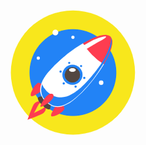 <img src="data:image/png;base64,iVBORw0KGgoAAAANSUhEUgAAAMgAAADICAYAAACtWK6eAAAAAXNSR0IArs4c6QAAIABJREFUeF7t
XQd0U9Ub/92XWUoZZbRJUzaUPWTLVAFFQGWjIKig4vo7QUEUFRRQHOBWQBBkiiAbRAUBoUzZlA1N
J7O0tBnNu/9zEzrSJs17yctLAv3OySmH3Put936567vfR1BKAfMA3dtSdSMqLUKtsEVwnDKCI3yE
FYCNcplK3nbDbFVmlq928QYhsAVMyTtcMLnD7feL+ezFtxjS40BoHG+j9UFIHCitSUAiQBBBgQgC
RADQClQgm4JmEkJugKeZYH8JSQDPJ9j/ctwJbdTFswJ5lTYT4YFSgIhwVtGmlEJpSjV0JJTGgeMY
COIA1AdQywe23nUlsIIigX0IR04QBh4lDqurJv3nHcPSXswDpQAR8R5kpkZVVVFla0q5uwG+MyGk
o4juAWlKCG5Qin8A/EMpidfa6B4Sa8wJiDIhKLQUICU8tBvJ+voaBdeK2tCaErQnQOsQfMZFVTaD
0H8oj90cx+1RK7CHVElMvg3s8osJpQAp4lZzqqEJz9M+IKQ3Adr7xevBx3QNKF2jUXGrS8Hi/HBK
AQLAlFatFijfG6C9QUn34Ht/5dGIAFk86BpQsiYnR70msvbZDHkkB6+UOxYgbD2hhLo3B9qbUvQB
oAzexyS/ZhQ0jRCymoCsUUclrrlTt5rvOIBYUgxteIpRAAaCoIL8r15ISjxDgV+0an4WqZScGJIW
eKn0HQOQnORqHUHoKAI6wktflXYDLlGK2URBZmmjEs/cCQ657QGSkxpzL3gyihA8eic8UDlsJAQZ
lKezCZSzNPoLx+WQGSgZty1ATMmGBwjBSAoMCJRz7wC57DxlNmejs9SGpIO3o723HUBMafpuoOQl
UPLQ7fjAgtQmGwiZZbHZPi8Xk5wQpDp6pdZtA5DsREMMp8JYUPzPK0+UdpLCA5d4kI/L6BKnS8Es
GHjcFgAxJceMBiFjAdQMBqfe6TpQ4B8CTNPqjOtC3RchDRBrcmxnG6FvAngw1B/E7ak/+Y4S7uOw
6AvnQtW+kARIZkp0FTWUYynwRqg6/o7RmyAJPD7W6o0zQ9HmkANITkrMcA5kPAVYaHkphYoHKNlM
Qd4P01/cHioqMz1DBiDp6VXKlrNppgB4MZQcXKprIQ9QmAE6TqtP+jxU/BISALGmGLryBFMoRbtQ
cWypnu49QCkWAbZxYfqUC8Hup6AHiCnFMAYAGzkUwe7MUv1EeIDgFE/p+DK6pF9F9JK9adACxJQW
Wxs8ZcAYKLtXSgXK5gG2HayONo4jBFQ2oSIEBSVAzKmxQyjlpwCkhghbSpuGrgf+4oBxap1xd7CZ
EHQAyUmO/YgQOi7YHFWqj989kMmBvqTWJc3zuyQRAoIKIOaUmDkU5EkR+pc2vc08QAjGaaKNU4PF
rKABiCnFsB7AA8HimFI9AugBghnaaOMrAdQgX3TAAUJP1dFYIky7KEXzYHBIqQ7B4QEKsjRMlzg4
0NoEFCA3L1XXKXJzDwAkKtCOKJUffB6gFNvC9MbOgdQsYAAxp1RrRMEfCaTxpbJDwAMEp7TRxnqB
0jQgALGmx3ay2SjL9ldKpR4Q4oEsrc7IchnLTrIDhF7TVTebFOdltzSIBNqoAldzIpFhLo8sawRy
csNgtanA/p+RkuRCrbCgjCobZdWZqKC5joraa0FkgfyqEOCKRmesLLdkWQFCb8RUMt8kl+U2Urw8
DoqwASDKugDNAW+JB2/ZIYoNTzmcuNIAp6/VxdmMWriQUR1JWQYcudREFJ+ije+K2ofYcomoXu48
alU4g3qRJ1GjfMhetxDlC0KwUxNtvFtUJx8bywYQSutozKkmlqJf76POfu3OqdtAVXEeQMo6yeFz
VsCa4f42b9rNKOxNbY0DaXfhYHpzHL/SEAwkclBZdRYaVjqK5lEHwADUSrcHZZTZcoiWXQal5Ocw
faJsqZtkA4gpxfA3gK6ye1SEQMJVgbrKP8XAkcfClrMIuRnsZq+D4pPb4x9jZ/x0aKQIKfI0baOL
RwfDdnSK3Yr6kSfkESqTFAJM1OiMH8ghThaAmFMNsynFU3IY5IsMZdkxUJQtOefD7qOvYuXxplhy
YogvomTvO7rFN7i/5nrERd4mSUcoeV2rT/zM3470O0BMqYYZoZJpRBW5HGyKVRK9utKCVUdCtyJa
o8pHMCBuGR6p9xs0CrO/3y//8qf0Wa0+6Qd/CvErQMypsR9SSsf70wApeQsByGsrLfg9hAGS568w
ZQ4GxC3F4AaL7Yv9UCVCMFQTbVzoL/39BpCcVMPThMKv6JbaKcqIt6AIf6FEtvd/Z8Lpy0F5dcFr
d/SqvQaPN5qHplVDMjliJgd081eovF8AYkmPaW6zkc0EqOT1UwtAx+3Jg9Gl+SdQcq7dsuKwDW/8
bgmAZvKIfKDWeoxs+iPYNCzE6C9NtLGbPy5d+QUgoRaZuy+1Fb7773nsMHZEx1ocZg3WQFXkgu/G
Eza8sNwCensNHi5xMLD+UjzX4mtEh6eIxwlPgBwOJEcB5H0iLaCV/fvDwm4manTGt8QrXHIPyQFi
Ton5gIK8I7Wi/uB31RSJmXtfxdITzkGjZdRAv6ZK1KlMYLICuy/y+OtU6C7MvfXdq60/xdPNvnfb
naRpQC6UAbkQdutTBuz/XBHVm0AbZYKvcxO0eQZoRVYRXlriQQdKfcddUoCYkmIfAkd/l9Zs/3Bb
emIIPto5ARab2j8CRHJ9p4cKDaIcB4vLD+Vi+cHgAGTtCqcxrv2HuDvGEUlAjkeAi68AbkckSIZK
pJWO5gwcfLdLsA2UuHYowSnK27pLmS1FMoCw0HVlru0PCjTyymsydUq8EYup8ePx94X7ZJLoWcyT
bZSY0MP5ZevzoxnH0njPnWVo0enKITyLRWibeBIk3fUIYVejamXgriYgtasDlSKByhWBoydBv5/v
elSpaMW1L8+ARQJIRSylUJje+JhU/CQDSE5K7Nxgr97028kB+GDHRFhsJTxkqTwrgs/3g9ToVs95
0TN5kxU/7c4VwUXapoacS+iT+i/6pPyLelluqq5VKOcARIvGQLNGQI3Y4kr8/S/oxE/cKrfpwdro
+sQSaZWn9DWpktNJAhBTSuwLAP1KWiul40ZB8N72SVh2YpB0TCXk9HJnFf7X2bmG6GPzzYi/IP8I
0u7qsXxglLGZiltZqzpIl3YOQDRrCChKSFfmARyM+b4K9dD09VWgcdKNIqAwU3DdpEhz6jNAzMn6
+jzhtgfrlu7Jq3GY8M9HOHLZtyhaCfFQjJWhAsHCxzWIKe94HAwYDCBy0oCkrXZgdLhyuLhYjRro
0h6kS3ugU1vPamXdBP1pCbBstce2Z8P1yK2bgxrj//DYVlQDSjZr9Yk+l/T2GSA5KTE/EZAnRCkv
U+NN5+7HK39+KZM038W0rc4h0wRZ1x5DjH9hiPFPNL7hImS+UZwDFOyjqyrMwG3xDnCcFhaCf00V
gR9r9sZrj70HvmGmMBlCW1G87GtWeZ8Akp1s6McRLBeqr5zt5h15EtN2labXcudzt8Bg64q80aJV
M+GP7Mo10IUrBI0aRZm26/otdlR52B+7WkkUik6+1CfxGiCUQmlJNWyngIAxV7ifpWj52Z43MOvg
M1Kwuu14uAWGWg0M6AXSvxdQRUQARGYWsHID6MoNwKUrov3FRpDW93yPk0l9kDvRH5HG5DutLvE5
0Yrd6uA1QMzJsW9TQid7K9hf/d7f8QGWHA+tUHR/+aIw377J2zDi4gbXU6le3RzAqCMi06vZcgsY
64GkVK9NYGuQHh2m4/Smx2BZutdrPh469vK2HJxXADGnGZpSHqwQSkAu0rtzxritH+P3U4/4y8kh
ybfL5f8w4uJGdL7sIhCxYxuQAb3tW7WCicXa5I0Y5y4K7uauIdvFGtzmPZzeNhiWeQd85ueKAauZ
GKYzdvGGuVcAyUk2/EIIJDuM8Ubxon1KweHskWYZZzAscRPYyFGMmjQAGdALuKeDONdv3ga65Hcg
Qbrw+NnVe2FK3FCc2jMQ1u/9F03Mg4zxpvquaICYU2MHU0oXi/Osf1tP3D45aM84/Gt5ce7Vs9Mw
NPEPPJ64CSq+yEGjQQcysA/Qt6c4tU6cBl20EvhbXOIKIUKeuutNHC5XC7tPjoD1C79GEV+y8Hwn
sXXcRQPElBKzFyAthRgvR5uP49/C3MNBf5vX764IUwGPt1Ji0Pdvo0bqKWd5Wg0w6CEHOMqLmBWz
8wwGDPbJ9c+pfvN7Z6N+5kUsuvImrFOP+ddPhHyvjU4cLUaIKIDkpMY+RSidLUaAP9uynSq2Y3Wn
0331FBjaUoEutRXAmfOgT75a4JIH73MAg8VHiaH1fznAcd5NmIkYXm7axldsiKGtJ2Cw8S9MIp/7
aRfLSbiNs9GWakOS4LmcOICkGP4lQHsJfOMzizWnH8LYLdN95hPKDPTlCJ5qq8TQlkqoC0eqLF0F
unUXyIiBQJsW4kw8fAJ00Qpgu/9r2cys3R/sMz5hAUY0/gm2Ef4DYyEnfKXVGV8S6hTBADGnGYZR
Hq7DMoVKk6jdofRmGLJqmUTcQpPN4BZKPN5KkR8iX8wKngc4EXm5MjIdwGCHfTLRky3fwrZKTTFr
/8foOHgF+C7iz1G8UDWHUEVLjf7CcSF9BQPElGLYAsCrrTIhightk20tg1bz/hPa/LZr1yiaw7N3
K9GroYQ1Tdf+6QDHxSTZ/HVToUWHLl8jSxmGQ38+BdW0faDVcuSRT+lnWn3S60KECQKIOSVmEAWR
OCZZiHrF24z5+zOsPdPbu84h3mt0ByWeaqNEpXBBj82ztTJOp4oqs6Vyc4y6ayxaXzuBRfveh2Xx
Ps/6StSCEGRQQlpqoxI97lcL8rQpNWYTKPE5MtJX+34+8gSm7gqZLEK+mpvfn92Tf76DCiyYURIK
wHSqqN5vNh6N5frO+N+Z5XiJ/gzrVEEzHknMZ0woxdQwvdFjsJ5HgGQnG/pyBL9JppmXjI5dboQB
K+WbH3uppqTdwtUAuysysp3zXRGfhARgOlVU36SwKnjg7o+Ro9Bg6e730Kz7FukDFT076ZJGzbck
lZJL3BnwCBBTimENgF6e5fm3xeNrFoJlH7lTqF11DmPvVaFZjESjRgCnU0Wf2Y81emNavcdQ82YK
/tjxOqyfHAOtLn+ybQp8EKYzTizpnSoRINa0mPY2nvwb6Jfyh/9G44u9rwVaDdnkP91eiTH3qqDw
+PMlXCU6ZSawnuUPDzz1azsJh8rXxvCLG/FO1newfnY0UEqd0UQb4wiB2wwZJT6CYEgdeuZ6HfT5
dV2gHCirXHazkI0aku5Q5VlgMoO++SFwwMWNQRmtzFucM5Gz909Dx84bYBsi3+5ZUVMJIY9oohPd
ZuIpESCmFMMhACJCPaX39P82f43N5wO+PyC9YUU49mygsIOjWkUJh42iWqekg46dBFww+t0edwLy
FufVs1Px5/bXkPtegvQ3CcVYRzBLG2182l0Xt0/DlFStOzh+kxhZUrcNtSuz3tjPHgCbTrGzDVno
+CnQNz4A2EUnmanw4pxNr1hApeKrPYgO9/4+ia8mUNC0nGxNXGTtsxmueLkHSLJhBghKLpbhq3Ye
+vf9bTUSrsb5WUrg2DfVc3Zw3F1DooW4UFN27nVMt2SmvMV53vTqRER1nO9D8H7HwCbipBTDwvTG
XwQDhF2nNaca2P3HWjL7MF/cwmNDMfnfEjcYAqWaJHJZ/NSYe5WI0PhxSlWSpuv+BJ0qb6amR9p9
iCPlaiJvetW7/VSciKiGXx/pi4aVA7ZQBwVdHKZLelQwQILh7KPhrJOSvIjBxiSyjGMhPrC5hKEi
3hq5cAXodz9721tUv2UxXTGukSNPwPNnVyIuKxEvN3XEDPastQ6f3vuKKH5SNiZAllpJ4kiVxGK5
UF3+fJlTDLMpAlcy7XY9MW9djcPE+wty8Er5kL3lRb+eC7Bbgn6mgW3ex4EKdRFmM2P1znGYWm8o
NlctuFa0+OGBaFpFcBS69NpSOlqrTyqWqbsYQOi1GhXMplw2vRKYCEl6XVvOPWivHX47Ud8mCrzf
Uw12Oh5sRD+cAWxksaj+oRX6ThjT2JFYhN127Je8Df3bOtfg7F17NT6+R1D8oH+UBNZodcY+RZkX
A4g5PWYAtZGAxZL/ljAAE7Z95C8nBITvS52UeKWLd5nQ5VKYjvkAiPdP0oRHW7+LPRXr201ZHv8O
Vkd3wNzqDxQzbc2AB1CrAqsUHhjibTS2jCHJaQ+8GEBMKTHTARIwKLN4KxZ3dbvQtD5qDGgWBOsN
AQ6l73wMbN0poKXwJmui2+OVW2uN3qn/YnzCL+jTfgquqMsVYzK88Vy81S5wP46EYoBGb3RKhOgK
INsA0lG4C6RruSu5PZ5aN086hgHmtGCYBu3l3sL10Wb61RxgqeecukLFDG81Hv9GNrY3n7N/Kv4r
X9d+i9AVlVFl499hbaBW+LcaVQm6f6LVGccW/t4JIFfP1CofHm65RCkCMh9gV2jZVVpXVE5L0K+p
AuW0wA0TMDeApQE8vRyG8gQLHtcgtkKAtnA9Kejp+6WrYQeKj7Qxqg1eaObYneqRvgfvHZ+LR9pN
RrqmolvOEzu+i8H1A5M0h1JsC9MbO7sFiCnF8CCAtT76xavuN8zl0G6++8x6LPt54fsQvx2yYcyq
gP3SuLWxQ00O84ZqEKLQKLBr01bQyV949SzzOrGUPv9UduT3nb/3Q/s6xN3okdenceXDWPqI6xHG
J2WEdKawaMBXJPrk/NBip+doTo2dTCl9WwgvqdssPv4YPtjxnlu2ZyY472rdMFG0mO6ifoXUiong
xw7/PugZkMFXhJYimv6zC3TCNBEdCpr+WeUuPNvCkXGmf9JWvH56qcfRI6/3yn59UC/SH3l6BZjC
cz20MRfzazE4AcSUYvgTwL0C2Eje5Mm1PyM+pZ1ggGSaKZp/EjwAGd9dhZFtZYqnktz7JTCM3w86
ZpJoiXlrDwW14bf4d8EA42n0yBPCKuy+1HKGaJlSdCDAexqd8f08Xs4jSIohiwLhUggSwyMlS4f7
Fm8tsUvRKRZbg0zaJH2lVDF657X9YZAaLDfVbUv/HXWUUbvmMp6vmNlzqj+Ij+KG2f//yQvr8fT5
NYJHjzxmx0bVC4w7Cf1DG53UoxhAslMMbTggPhBaCY276t9MAUN5DsYMPmiqwK4cqUETnczBhoF4
SCz96KTPgeLRGE7asGztQ1q/i6vqcqhozcTy+HexUtdR8OiRx2xFvz6IC8w0K0urM+ann8wfQUzJ
Ma+CkM8C4fvRG3/AP4ldAyHaJ5lbXtSG7k6VN5afuwj64y8lJpUb23g0ftM7NoJYQgZW1m1Amw+Q
oRI3MXm19XQ83ewHb7T0uQ/H83epY5Ltp6b5AAlU/JWVV6HZnMBFcnrrzYNjwlA2uIrlemuK+H5L
fgedsxjIcV4Drotuh/81ddyQqJadZh89vqgzAL/Eir/w1kYXj7m9HhevmwQ9OEqHq/VJ9iSJBSNI
aux2UCoyH77v2mw3dsIzG4Im3a9Hg8pqCA6O0Xpsd9s3OHXWMZrs2m83NVuhxZA27+JYhKMIz9sJ
8+3FeliYibe074lmCFPKlEyukJKEkA810YkTnAGSYrgEoLK3xnjb7/M9r+PHg896213Wfuzgj02r
fKE/EmyY/Idjc+HjPmrpcl35opQvfVnI/OyF+Kx6P3xTy1G8qNGNc/adq1ebvoB1Ue53Jj2J/f7+
UegU+4+nZtJ/T7FcqzcOyAfIjWR9ZTXhGEBkp0G/L8eRSwG99i7IZrYQZwtyX+nZpRZsPulIovFE
GyXe6RH65yb7d6dg8Kby4G9NSKYd/R5lc3PyT9G99dmzzb/Fy60+97a7L/2OaHVG+0tpn2JlJ+k7
cBzHSqrJTk1mH4eNBvcWaadaCsx9TJo49Z9252Lyre1pNoKwnblQp6eXWPDXKQfo2109igV7P0Th
GCxv7QvYOoTAqo022h+4HSCBqvtx9HJjDFwZ8KSNJT6/hxor8Pkj0oAjT9CxNB7lNAQszU+o08J9
uXhnfcF51Lf3ZCH8lyUYrh/ps2kR6kzEDw9QrSaOq62NunjW/oTMKYZpFHCKYvTZOgEMfk0YiHe3
yZ88QIBq9ibDWyvtNwD9RZeyKI6m8rhyE7iaTUEBVAwjqFgGqBnJoXbl4AbQxWsUQxeYkZzBNAce
bqLAS51UeGm5BcfTeEnctm5gD9Qof14SXiKZ2Cvj2p+AKSXmd4C4DqMVyVVM8yk738b8oyPEdJGt
7f86q/ByZ+lDR9KzKNYctdnXIfEXSn6J2Lqne5wCXetwYGUPilLegp+NRtMeUqFhlLwHli/8asGG
E46pVcUyBIuHa8BGlHl7pCvXNqPbi+heIwDZpyh9TatP+twBkGTDCRDInl9n1Po5+DcpIFdPSgTa
kLuU+PBBaUcOBoxF+21YvD8X7N9iSMkBI1or7SNa4WlZIBf8X2/PxWdbCqZWb3dXIaY8wfO/Shth
zRbpbLEuO92qZ3hrBDGIe2ISadt0zjHk8tL/Svui3r11FfhxsLRrjnXHbZi00SoaGEXtqBxO8EJH
B1AYBWrBv+W0DSMXFwChUy0On/dVg40onkZFsc/mkbor8FGXN8V2k6L9Fq3OeA+hlypHmHO1N6Tg
KIaHjVegyRx5a0J40q9VLIclI3zfyi0sh4GDzcldEaE8ymSdRJnMBIRnngQlBDcjGiAnvBZywmuC
V7g+cym8ccCmWTEViGzTKzb6Df/FglOXCqaHi4ZrsOs8jxn/SB882jJ6L+b3fszTo5P+e0r3a/VJ
LUl2oiGGU0L2ZK3GzFj0WMKi64ODpDrnKGzNtztyMf3v4i+NxpQC/bk5iMg4BEWu6xSglFMhu2wd
pOsfwfXKxaeh99RRYNYQaUc6IU/i9d8tWHm4IBn6cx2UYNvgTyw0w+I2R7oQzu7bBCSyl+CUNtpY
j5iT9fUp4WT/Kd+f1hLDVi/yzXMS9a5bhcOGZ6UdOVYcsuENFzceK1z5F9UTpoPjzagTVx9du92P
Lt2cY5Xid2zD9r//wn/79tgtvBLVHRfrFk+sxi5nsUtactHsXbn4aHMB4NnGARs9Xl5hwd+3zkH8
oUsgAMJy9obpkqJJoMLc/zjfAy9vljf1pauHx7Kpr3laK2m+KrbFOWyBBddznJd2NRI+RsVLjnsv
g4aNsH9Kos3r1+K7GZ/am1jVFXGqyccwh+mduszoq0bvRv4/bNx5nseIhWbYCm28fT1AjZQbNP/g
0x/gYDx3Pt4G5TXX/cXeHd9src4YTnJSY+4jlGyWW/qvCYPw7rbJcot1khcVQfDLMA1qVpL2vGHs
akux+ypNdg2BMjfTLl8XY8CXs4Wl/Jwy8W3siy9IxXOw/XKntUlcVQ6/PaWB1o8DCbvezNYdh1MK
0MHKUI9orcDQ+RZcK/JDIPVDXT+wB6oH4CxEE21UkkDl4f3p8Eh8Eh+Q3Qn786sQRvDNAN+CBS9c
pTDlUrCXNI92nOMx/Bez0zvCplSRlwqqO1WNisY38xYKeo8mv/1m/lSLdcis0AKnGzv/sLBcv/4s
nzB+rRVLDhScbejKOc48PvnLijXH/LTwKOSdpY/0Q+PKRwT5S8pGJgsXSXJSYoYTENmTUX29/yWw
TyAoTAU7ODrX9n5qsuw/G95a49idYmcU7946cX9mqQV/3gpGZN9VvPQ3aiRML2Zm774D8MSzz5do
/qpfl+DnWcXSxSKx9gu4rGMJaBwUHcGmiRr7YZ3U9Mu+XLxbKJSE8Z/UUwWlAhi3RvpdK1f6z+s1
DK11u6U2zSM/SvnqxJQS+wJAZV8MBCrMnSMAmzv3iPMeHMyzE9ZZsWi/41e1YTSH1aM0SL5B0Wlm
wSUiRW4m6h0aC232RZcPI1ofgy73dUeX+/KvQNvbxf+7DTu2/I3TJ0+4fYgnm07HzXIN8r+f2lst
ecZ4tu4YudgMc6GDcea3cd1UGLbAjKRbISYe3zQfG/zwwEh0NGzzkYv47lZCmpCc5JhxhBDZ8z1O
3/0m5hzyPaBNrNkf9lJhSAvfJ+wMHAwkjPLS/RQeVdj/R6b/ieon/XOL+ZKuN4y1HQmhGXWrp8D3
g6Tb9mUv/8hFZpy6XLDRUKUswfyhGvt5x/rj/p9a5dn27f3PoEus/5Jru3uHeI7eTcypMeMolR8g
bP3B1iFy0qh2Svuvn1SUkM7DlAs00zvWII/NNzudJMec/RFVk1dKJc6JT2b5pjjdZIrT/xXNHeaL
4MIh7Hl82Ch1JZva1x5y0rc9nkWXavJX6FUwgJhSDC8C+FJOg5msz/a8gVkHHQVV5KD76irwg8Qh
JEX1fuB7E05dcvzislPy+gdecDu98tXmXFU5HGkzH5QUjIZ7XtOCFejxlT7YaC0WcMh2rR5soLBv
9cpN3z8wCp0M8t8sJPYpVkrMCAIyV26jv9r3P3xzgGHT/8S2cX961P+5clt/ZrKHrTPSmFLRcK9/
R8iE5l8iu2xBlTx22MkOPX2hwvFdeXzqVeHw9QAVXllhtYfny00/PTgcbfW75BYLSm012DZvP47A
KeW7HJrMPvQ0Pt09Rg5RmPOoGl182LESqmTtyQUJBiqlbkC10/4dmC/WfRlXogoW+EWT6wnVO68d
C8FnEcJFia1t/jrFO231iuXtS/vFDw1E06ryV58y56ISCVS55yXHH8X7O/IzPPrivxL7+utehyuh
rT4z4dqtEaRsxlHUPezfO2hnGr2PGxVb5auy/lkN2K+9N3Qyne1YWew7cYVpdAclYsoRp1uD3vD3
pc+aAT1Rq8IZX1h41VeTFKUm2caYdpyCSFs1RYA6G84+iNf+8i17uCcxLBs8+1WVi7p/a8LZK44X
TGHLRtOdA/0q+lD7ZbApyuTL2PWKFmynSSzlWGHfzi0aqt6uOmcvODpioQUsF3KgaNvQu1Ep7LLc
4k1anTGMmFOqNaTgZc/ctjulLZ5Ya8/N5TfydcohVrFB88zYl1jYPK3SAAAffUlEQVQwR2+6a7Db
aF2xvIu25zk1Dt69wum/E8aHgV2uohTI5QGVwKOeN1db8OtB521bjRL2Mg4ztlrBzkMCSUdHxoEQ
eQFKgUthOmNVQq/oY80WzvVJlh+9ci6jFnot2+A3CXJOrfKMKBreXu/QGITfOOYXG81aPY61+jGf
d8tYDktHaLD6qOOE32SF/XSfnfKXRF9tz8XnhW4G5rUd301lv+A1a5d012e9dUQgonkBnNXqjLXJ
raq217xV3tt+rIotq2brD7rLwGHZE/JNrfJsYFG8vX8s2AatlPYHqp3yzzTykr4PjLVG57vvzftU
eKa9Eq+ssNhBwqhNdQ6LSphi/n7EhtdWFl+U92ygwP31FXZegaYmVQ5hycP2HG7yEsVBrd7YnFAK
hTnVEJCfiYazTvrF6G8H+h5K4q1i/X8y47+kgilJg/3PSX4WYlOG43DbRaCkYA71x3Na1KpE8Onf
Vnyzw/E4BzZXgB3uuaJ/ztjA4sasRQ7Eo8sRe5/xay352Uq89YUU/XrWWodP7y1+F0YK3iXxoJRu
D9MndXLkxUo2XCQEsf4WWpT/Q8vX4fS1OpKKfaSJAp8+LF3IhVjllh+0gYW751F45gnUPTQWhEoX
mnGu/jinW4aFgyWZXJY1ha1BmC9c0cFkHk8tKn5fhbVlOcBYGMmmBOn0FevDwu0DlV2RAvPDdMbh
jqQNqTGbQIn4FNy+WA5g4vbJWHZikI9cCrqXUQPLRmhQX+b0N0UNYOHuLOw9j8pmHEbdw29JYmdS
zZFIj+mXz4uF7S9/UoMakcJ2r85dpRjxi+tAw9e6qpBhomA3B4OFpnUdgz51fpddHUrphDB90od5
WU3YiZY8x9qFTJ1/dDim7LQn0ZaEArEwd6U4C3dn05fCVDH9b9Q4WTzsXYzhGZFtcbahc7Z0MTaz
U352welkoYQLefIHNVegQRSH9zcKj7NiYS31qhAQAvv2dlqm9DtNy/s+jAaVZL8RDsJhgCbKuDwP
IAGJx9qT0gYj1i4Q8464bavggPXPaIMmG+G0P634YafzLzELe69z5G2oLFdF2cy2dJNrPIlLeufc
fkWnViUxZVOuIfPMOFBofZTXntVyf7yVUlROq/91VuLlzs6Bn3Pic/Hhrcz1ogx001hBbDj0VEPZ
t3iZOiwOSxOdeMQBkKRq3cHxsqevy7aGo9U8eyEfn8kfOXR9VYqdTLMcUoWJ0FxUOzUTFS9tEbQu
YXc+TjeaBF7hXOWX5ciKf1V4KYai0748nVhJhwk9VPaRIy+FqCe7S9olLJzMzhMfT983qXIYSx4O
TElo+yl6q31WO0ACdRbCZPf5dT3OXK/tyVcevw+WQppsjp9pomh6KwT+nXVWLLx1saqwEWpzGion
r0X5a3uhNl8CZ3PEcbFcWFZVBWRUaotrVbogu2zxYpZ1qxBseFY4OJ5bZnG76GY3K1lB1N0XhR8G
su1ktq3siopmPvH44EpoMKzRfIxvL77Cri8yb/W1n4HYR5I8ZqYUw00ABXELEkgRwmLSvxOx6NhQ
IU3R6coh1M+8iDCbGWuj2+NMuCPDB3sZVzwl/7lHUaU3nrDlT1NYphGWcYTRjH9yMVOipGqDmisx
pbfwOy1v/G7BikJ5rArr/N4DKhxK5vHbIXE7Vq90UeGlTq4PIAtfJBP0UEto9Om9r6JnrbW+svGm
/zqtztirKEBYLa0W3nDzpc/6sw/idQExWT3T4vHlQefa2ZuqtsbymM5o1L+dXxJNi7Xr861WfLXN
se5gGVP+fbngV57Vz2C5efPqaIjlzeLK2JqDHeAJpYnrrViwz/WOFLs8xnb9Zv4jfseqJJCyRHks
okAK2vJYR1Qtky4FK3E8CPlcG534mhNAclJiFhGQIeI4+d76qikSHReUHOv/xIX1mJDgPm4rZ9YM
JFU0+HwXwldr2NkBm84wcrcmYgBZdcSR3Z0FCXoiliu4Wz0O7MKSGHK1SZDXn4GM8WUxWN4QK166
abTW/iNQmFh4C7s0lnjd992sBpWOYXlfR0k32YnS0Vp9kj1bRr6FOUmG9wiHibIrw66qrlqC/9Jd
D16slDD7uKWG9UC+m4Zxa62Y0kv41MNfdrKaGSzy1VW5gsIyGTgYSNgFpKs3Ka5kO76tGOYoJVAz
kqBbnAJVvYjOLelXnOn1fEcl2NRLCEDd+alOZYKn26vQVMe2eYm9Hghby7BDSCloZNMf8XqbT6Rg
JZoHBe4J0xntl+DzAWJNibnHBvKXaG4SdPjuwPOYua94OMHoc6vwxqnFJUogTw4GnhyCnj+Y7fX+
7q7h3X0ICcyQnAU7t7hpgaha7GNXWbDczZqinJbY1y9fbLE6JWOQXHEJGLIS0KwEWyBIE21UEQL7
PDEfIDTREGZW4tbvmLxqnbjSAP1WOJ+WPpSyA58d/tqjImTaBCQ2uAtdvzJB7O6OR+YBbFD4dl9e
1hRP6rAs8iybvDua2U9tX5AX3Xr2xDcQ3wcoghd5MVh5NjtNIk0BqpXOlGGRvSzCl1G06SoW7vkA
1XI8L9DI73Ox0lgWLOs4o2l91BhwGxTGLLyGEFJ+2hM4PnlIjV0XbMVSogbi5fck89EGC/FOh/c8
NfPL9yzDT5g+8W2XADGnxn5EKR3nF8kemH574AV8ue9le6tJx2bjUaOA0gixepBfvrYnT2bJBhix
UeTXJ7UoG7h4RUncx6ZJbLrEiIWff9XfvUGewDHpQRXOXaFgJ92hQIFK0uDwDe2t1SXl7y07jSDm
1NiHKaX+SeTk4cmcz6iBB5dtwv1pu/H1QYF3KNreBfLJOxi9zAJWSCaPxMQnBfMLczCJR5YF6FDT
9boqPZPivY1WsPMXd8ROybPMwBdbBWyZBYEzdGVT8OeQLgHTxEqsURHRaflTFyeA0EuxenMuTQqU
diPXz8Wby9ei8Y1zwlTo3hnknVftl5SKVlVlNQZZrcHblfYm8nhvg7XEarJj7lWhjAqiAhAD7a+X
Ws7Acy08rz39oScF9oTpjG0K8y4WI21OMeyhQEGqDH9o4obn0UX3osUKEdXg+vcCeXkUWkw3gaXo
L0qsuEubarfPrlaefWyh/d4Gi32Hyx292FGJmpW4/LWZjI/RJ1F/DukKXdlkn3h43ZliplZvdMzz
b1ExgJhSYr4GSMlpx73WoOSOqrcagpwVHu2St8XbaGqOPQVoUWJnCDtfER6z5CezJGXLpkpf3jqt
d8eY3SS8P06BUUu8OwiUVGERzAJ1ezAfDBwe10QZncLLiwEkJyX2SQI6R4RdkjTlNleB8ofqonjl
AaTDDBNS3dxFaKzj8PvIwMdpiTLMReNLWRRTNlvB7pGXRKykw4udlBg0V/4Uob7aGMizD6a7hfIN
yumTnVLqFx9B0mJrg6cJLLWTrwaL6a8a1wDkTLiYLsgDyIM/mMESSbujJ9oo7YeIoUrs3GLan7ku
LzoVtql+VQ4z+qlx/3cFJRhCxea4yASs6NcnYOpSYGeYznh3UQVc3tM0JRtWguBhubTl4itC+an4
kHfTqOEIG963WFZ1V3oPa6XE+w+EHki+2Z6LT12k5SlqIwtPWfeMBu2/CD1wMFtmdnsB3Wr8Idcr
V0wOpfTtMH1SsTIgLgGSk2QYRTgUJF3ys9oMHAwkYmhDVBvs6jUC7z+hdypmUxIPVkODFc9hydWC
nVhM17S/rNggoA4HSxB3cEwYGk4tyA0c7PYV1u+uqH1Y0OfRgKpMCJpqoo2HBY0gNK1mlIVaEyhF
eX9rzaZVbHollG6owjGjdn/Mq/YAKoUT7H5Vaz8AE3rVkwXrTX9Y5XUOW6F6+tKOHXqyi0esgqwn
YhG1LKs728kLVfqq+3O4t7qAg2F/GUjoH9roJOcyX7dkuU2FYU41LKAUwm4y+aA4t6UylN/UEMTh
d11HzKrRC8cjChbzLEEc2+Jl11uFEks2MPlBlai7FUJ5+9KOhcszYLAzDiHESr9N661Cn1mhtyDP
s69T7D/4/v5RQsz1XxuCl7XRxpmuBJQAkNghlNJF/tPKwVmxKAaKFboSxcRHNsSc6j3xZ5WWxdqx
0O0XO6pETS9aXj+J+9L3oe+Nfahy9daee3RVkP69gMHOiRH8bT/jfySFt4+CnnaoCuvSqRaHx1oq
8++fyKGnP2T80mcwWkRJk5fAS/1ywXFx2qiLZ0UBJD29StkImyaBAM6V673Uwl035dS64Pa7nsnR
aDM+i3oM30a5v7jP0v2ztP+e4pHy5L9xaglGn3OfZ4mMewnoea/EVrpmx+Kj5u/NxYK9ubB5nk3l
M2EJ4dhUUei0UhZjvBAypMEivNshIFeQ8rUlBCs00caCRGNF7Cgx25gpNfY7UPqsF7YL7qKYb4Bi
dbRzexWFrVcq+N5p2JrRAaM3lrxfwEqrsZxMLEFCSfTR0R8xKMlDrbsWjUFm+DdRANPVAQyb6LIC
T7VV2rO35wVnCnZ0kDXUKk3469HOqKC5HlDNKCEjw6IT3Z77eQBITG9QstqfFnD7KoDbVAXcgfLg
W14HbZQJvlEmaM2CqymeMjCy6lFT+6jw8CyzPSO5K/p72yuIFRA+f1zXEIfeeh99GikRLmFEsMUG
+330v06ye+k8ruWIGDJuGcRiqy5cpVj6X2hE5Zb03nzQaQIGxC3156vlmTfFdStnjSscnFi0k8d8
leaU2H0U9C7P0vzXItMSAZbHN+1mVL6Q8ld3I/zGcXu6HFas5t3n++CgpaHL7CHxW0ajkkVYjFd8
xYYY2noCYsoTe9m29jU5e/FKb+hEGo8T6dR+DZWBw+jlXW2WuXBKLzW2nbVh7TFxGUi80dvffe6r
/ge+7P6Cv8V45k/xo1ZvLLGSrEeAmFJinwdoYMIrC5m48dwDePXPmfZM6THn56Dc1T1ODmjYpBle
nPhZsVFkwd7JaHdVeI2OyXGPY271nk68WTGZdtUV9vy31SOJ/a9WWeA6cy6FMYMi6brjLzvDYCf7
Zgl+6FmCOLbjtuSADX8XSULn+Q0IvhZsarW6f0/ERAQsaDzfKRzQVq0z7i7JSx4BQo82VJsjb+wD
0DjQ7n5n7cs4u2ydWzVeeH0skip2w8QNjrXIuyfmYfjFjYLVTtdURJfOM2EtVFZAcGc/NGShI690
Udp3uMQkdvODKpKx/KjLm3ikrnNlLMmYi2BEQeaF6RKf8NTFI0AYA1Oq4WVQCLzF5Emk998fPxGG
yVMNbhnUqReHqTO/tVdYUq7ZZL+ZKIZm1u4P9gkGYrcIH71LYY/BCkTpZX/4YHCDRZgY4F2rPLso
5TqF6S9u92SnIICwLd9yuZp9ICieB9OTBAm/v5GpwHMvFdQFd8W6R68+GHzPw1C88i7CLSxZpDBa
GnMPxjd6WlhjP7diZzsNozhM2mT1S8Z0P6vvkn3TKgex+GH/FjUVahelWBSmNz4mpL0ggNhHkRQD
K2r+sRCm/mwz/XM9DhwsOep3RlQD6M8Jv3SToQpHm67fw0YCG6RVXkvsUccsxERIgKI//Sw171X9
e6FOxVNSs/WKHyX0vrDoJEEprgQDJCPREKlR0n0AERYX4pXqnjv98Wd5zJ1f1W3DXrkaPGERd0mq
S6eZSAqr7Fm4H1uw1KJs5Fh52IYVInPl+lEtSVizHSu2cxUMRIBfNTqj4KFMMECYcebU2LcppZMD
aajZzGHaxzFIOFMcBDV4Bd4zhyOcCjerf9tJOFhefKi9lD5gSSZYYgZ2IapwfUMpZQSK17j2k/F4
o58DJb64XIqeWr1RcHll4W8SS4iSVjPKxFv3+zv8xJU3uV0VQU6HgzsegTNntPhQcxNZRWpnjzWX
QWubsDsfaZqKGNZqAs6FlxwH5s8ny0YNVoTmWBqPT/6ySrIt7E99xfJ+pvl3eKXVZ2K7+a89oau0
0Umi7jmJAkgg1iIsHF6xwADuaIST47YoLfhaXXD/oXuuGs9YnIvMuPP0/gr18HzzV3FZ7fdofpcq
sGhidoGLlT1jwBATpOi/t0dazo82/AXv3P2+tEx95cbx3bVRyZvFsBENkFsg+QdAJzGCvGnLgKFY
VSROqxCj+TWvY1UaARszpprKohrv+cT7QNOuGFb1SZg5YSONN3q766NVwg4MVu4sb9Rgtf1uN+pb
bzk+7ByQ/IPuXUkwUxvtnLFEiN+9A4gxpjcU/o3RYgkcWCIHd5T76hnw7a/hiy91iI6vhOEeFuaJ
nA276+px79TJWHeugv3w7cI1+V7Ox+5SYlgrBZIyqE91QoQ81EC2CUpwAOf4XHQqE2sUfXzvFUDs
o0iy4XsQlBjH4u2D4v6uDOW37jfLbI8mwdY3xcE+S4nMZ5ugktX96LFaacZvKrN9zVKzdh0Mfepp
VGvQCrPjczFnVy5YIKG/iCWve7SFwh5E6UsBHX/pJyXfwQ0WY2IH5yq8UvL3mhelz2n1Sd950997
gKRVq0V5fjsBJF3lsrxYLD+WO+Ib30Duuyfzv1Ys10GxJMZl8+NcLparzDioKB4Udd8DD6J33wG4
oalmH03Y9qpUxGqXP8BOwu8QYDC/PdV0Ft5oE/BjMlePML+cmjfP12uA2EcRP4SgeJpaWT84AVo/
K99W1WuNQIzOi/NEjsdGpRkblSVfwy1TJhwdn/kcj91TB3sTWdUn3l7UhuWgEksMFF1qc+hSR2H/
u9/I3/YjRp6PGDAYQIKRFJR0UekT2ZrZK/IJILdAshkU93klvUgnj6PH/enIHXkxvxcDBgNIHtEq
FvyhNuPnaxRmCHvJTzX9GLraje3XV1nWkwgNsOs8by8wc/Yyj4vXKa5lU1zLgf0vA0KFMKB8GEGt
SAJWErl+FAcWWFjm9EkkH7yIF02dwBJP3wk0/Z5X8WDtgBTa9OheAkzX6IwsAsRr8h0gybE9QKjw
kNkSVC1x9FDzsE45DhpbsLVLrqqhnFwXUFP7ZSv+/nTQcrmY+bUO8XvKCnLK0dZzYdE4NgO0KthB
0jqWs9c7rF+Zonx4CTtjF5OAE6dBT5wCjrGPY+r3ZMu3sK1SU0HyQ7nR0of7o3GVYplygsIkAiRY
kNspQpd6yReFfAaIfRRJjvkUhNirgnpLJE0D1euNAIvreChbn1TYHjcKYk+ORuD7KdWw1cMUizE7
0NH9r99P+6eiU2YCUD4CKF8O0GqAG5nAjSzHX5vrdcv6qLZ4qZlTDmRBeodKoz51VuH9jhPA7nYE
K1HQEWG6JJ+P8CUByK07IyzYprO3DlP8poNisevFNiJyHaNHVWHpbVSvNAZJ1mKD0oKF2hzkuJnt
XK/cEefqu96vf/r8Grx5cqG35qD5vbORpRR2cOm1kAB0HN9+MoYFU+iIax98pdUZX5LCPZIAhCmS
naTvwHEcA4lXbwUbPUii6662/smwDfYcncvtiIRyhnM4/MnOl7AwOxdHjxXPGp9Y5yVcjn6gmB8b
3TiHhXsmIdzm/S/k0FbvID5SeEI8KR6mP3m01u3GuHYfon6l4/4U4zNvQrArgzN3r1r1UsFOjg9c
JQOIfarl5a6Wqxc7zyYaaUHu1OOgFdxnLGFpg7iNVe2JH4pS7ovnwHe+gn0HwrHvQFns3x+OzCwF
ytWtja1RLnOF4dv/PkP39L0+uBXo3uHTgMZ5+aR8kc6vtZ6OUc1+kJKlv3jZFEA31a0SzlIIkRQg
TCFvMjIqP6kDbk8Fl/bYhiTB1u/WoWCRFiw+yw6MXe7z+loZuGq5vji1zdgZ72770CkZRM+0eHx5
cIZPvv2hZh98XDewuWZ9MuBW5x41N+LlVp+jZnmXOdWkECE1j7FanVHS4uqSA4Re0ceazdxmobcP
S8rNS6PMsE47BpRxXgyTU+FQbKoKbmulEh1MK1lg/eIIoCl5y3XekScwbdd4Oy82tWpzzftpxL+V
GmN4SwevUKUGlY7juRZfBTTbuhe+W6bVGQd50a/ELpIDxD6KJBv6UYLlQpRV/BwLxZqCdD6F+9iG
GWF7KDX/v9g5iWJzlRJjtJz6D0+ErXeaEDWQZSmL+AUPo+cGVhrFO8pWaNH0PtlrD3mnrJteLNMh
y3gYWkTPg+O6aaMSz0itt18AwpTMSTZMIQRvlahwlhKqNxqBXC0eWUtjTLBOPwooqL0smxhgMJm0
Xhask52KBZXsu1wC1fgGIOeFl4ArzJCF0A9qE5ja3r6+FGVU2fZ7GyGwO+XSVELIo5roxMW++sFV
f78BhAkzpcSuAqjbskHcpqpQzqrm0i7byIvg62aJBkYeM8v8/R6nVoUFK9ZGQTEv1isfL4zthncb
POVV30B2Yod8jzb4BX3r/RZINXySTSmZEqZP9Nuc1q8AoYmGSJMSG4mbqrnKSfXAHS5XzEG0eg5o
3SzBU6nCDGhFK3JZvFaUsDMTe99MpWP0SBNXy/CaOgLT6wzGEoM8ya59epMKdX6ozu/oF/cr2uji
pWIZED4E9CeNLsmvv0x+BYh9FEk31IENLGO0U0IrsYVzhDwBvt015I4+X2xR76mvYpke7COGtlRu
jk/rDnaqVSKmv9xt2+l34v5a69Gr1lqUVWfKLd4f8jZodUbnFJh+kOJ3gDCdsxMNbTkldhQuDMpO
zdnpuRTEd7wKvutl8E2F5d8tKlP5flyxK73u9GIjFN/tEo7eVw5bLtwLtlV8IC2gqYvdurBrtb/R
OXYr7qn2F6LCCzY7pPB5IHkQgv800cYWcuggC0DsI0mKgaE9P2+oqzB1UQaXsYEBw9blMmhd4Qni
isog11RQPdvMo+g8YDBwsH8XpmumSMQnt8Xe1NaIT26HM9freOQndQMll4sGlY7h7ph/0Uq3G+10
O6HgpLvjIrW+3vOjaZqssOqk7mkRc2jvpckGEKaiOdkwlBIs4A6Vg3Kyd0kaabUc8B2v2MFBKwsv
u+bOReSKGqrn3EfesjIMfKvr9lGjKDDc8cy2lsGxy41w4moDnLpW1z7CnL5W1/unVKSnirOirX4X
alU4g3oVT9rDPxpWPioZ/2BmZFMq9OFVLrg+OfaD4rICxD6SpBpeUn5TYya7ViuG+Lsy8oEhpp+Q
tqoJ9UFO3gqPV1J7SD3fMBOUhdA3lm6+bsrVIvWmDpeyq+CqKRIZ5gr285ec3DBYbWrYKAutp2Cj
gVphQRlltn29UEF7HZW0V1A1PB268BQQcmfcNSk22oNrrNFdlPWXQHaAMKP5+x7KhoXzHNSYN43q
eMXpFqGQl15UGxMH7mw4aHkrWNk3dvZSSsHlAYWCdFZVTdwmt1ayA4R27DuQElpiaSHaIAt862tg
u1JSTKPkdmqpPGk9oNHaapCKKRek5SqMm+wA4Ts/sgoUxQ4P2S833+Ya+NbXQeMkiVQW5oHSVsHs
gWRNOG1KyiVdCZSSsgKEdu2qpbYKBXdmQW+iQu7W3OfO9+BbZCgD5YRSuUHpgS2aaO0DhMizW+V2
E0dO19BO/UZR8D+CYj0B5pPtK+1RcewwkdiwkgIFGRjkVKxUVlB5gBDM0UQbRwaDUvKOIJ36joZC
uYBsWVZsDpWVXiNamWv9GYR0DwbHlOoQIA94mSLUX9rKChBPRtD0KmXNvOZnUPT11Lb0+9vPA4SQ
jzTRiW8Hk2VBBZA8xwgKlQ8mL5bq4pMHKHAFBOPCoo0/+sTID52DEiDMTvulK2CK0JuJfvBNKUt5
PLCBU9Bx6qpJ/8kjTpyUoAUIM4Nd37VYuSmUYqg4s0pbh4IHCOgkjS4pCLNdF3gvqAGSp+atbClT
vE0pFAovy52kIwGOUp6M18Ykrgp2u0MCIMyJt/JufeRLcrpgfxh3gn4UZB6v5MbJGXDoi19DBiD2
KdfRhmpzxYwpvqY59cVhpX298wBbiBOQiVpd4tfecQhMr5ACSP6UiyXM5uhYqbLKB8b1d45UCjqX
o3SaRp8sIotGcPgnJAFSeG1CKd6UuohPcDya0NeCAPE2io/L6I0hmxUipAHCXiFTWrVasPFv+qsc
XOi/pgGxIJNQMk2tS5xGCIqX9wqISt4JDXmA5I8mjsKiY+Wovuudq++MXpRiIafANE2U8dDtYPFt
A5B8oKQYxlDgFQKIS1NyOzzNgNpA9xHCfaKJTlwSUDUkFn7bAcS+25VWM8pCc0dRyo8CiPtyuRI7
805kR4GdIGRWWHRiaOdcdfPwbkuA5NmakWiI1CgxEhSjSkNWJIfvVsJhlibKuEByzkHE8LYGSJ6f
09OrlC3HaxxAARoHkf9DTxVC/yAUszS6pBKvTYeeYa41viMAkme6o1Rc5igCjKSgwZntLXjfrLU8
xewyeuOK4FVRes3uKIAUdp8pNaY3wPWmlPYpXdC7fbEOE0JWc4Rfo4pK2in96xf8HO9YgBSefpXn
tb0B2htAb0pRvI5b8D9HKTU8C4o1oNwabcxFVnPyjqY7HiCFnz7b/TLlWvsQgt5gH6CEIum31XuT
ToA1Noo1YTrj6lA/3JPyyZQCxI03TWmxtTmKLjaetiMEbQG4z08q5RORgRchsFJKWe2DeKLALrVK
tZlUPH9dBtEhJ6IUIAIfmePylqIDpbQDBdq5q3kikJ2szQhwkzIwELKTUvpvdrZ6R2TtsxmyKhGi
wkoB4uWDo8n6Mmaq7EA4/m4etD4BiQPAPt7VcPNSDxfdLoOQBEJpAqX0CE/IjjI6427p2N9ZnEoB
IvHztlf5NSnrg+MdgCE0jvKkPiHwrr6bO/0oEkBoAgE5wROSQG22hFyChHL65MsSm3RHsysFiEyP
n1IocL1GBHhLhMWijLDZbOU4oojgCR9BCI0gIPa/PA8Qwt2g4DMpJZmEozfYXwXlb9hsXGaY1nSD
VLksXcp5mewPVTH/B5I/D/wxrJUEAAAAAElFTkSuQmCC
">